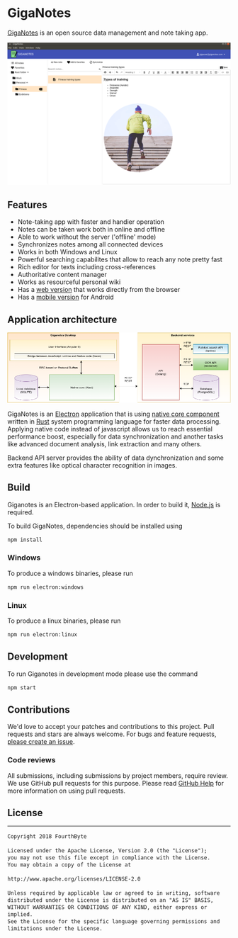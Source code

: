 # GigaNotes

[GigaNotes](https://giganotes.com) is an open source data management and note taking app.

![Giganotes](/docs/giganotes.png)

## Features

* Note-taking app with faster and handier operation
* Notes can be taken work both in online and offline
* Able to work without the server ('offline' mode)
* Synchronizes notes among all connected devices
* Works in both Windows and Linux 
* Powerful searching capabilites that allow to reach any note pretty fast
* Rich editor for texts including cross-references
* Authoritative content manager
* Works as resourceful personal wiki
* Has a [web version](https://web.giganotes.com) that works directly from the browser
* Has a [mobile version](https://play.google.com/store/apps/details?id=com.thetapad.app) for Android

## Application architecture

![Giganotes](/docs/giganotes-desktop-diagram.png)

GigaNotes is an [Electron](https://electronjs.com) application that is using [native core component](https://github.com/FourthByteLabs/giganotes-core) written in [Rust](https://www.rust-lang.org/) system programming language for faster data processing.
Applying native code instead of javascript allows us to reach essential performance boost, especially for data synchronization and another tasks like advanced document analysis, link extraction and many others.

Backend API server provides the ability of data dynchronization and some extra features like optical character recognition in images.

## Build

Giganotes is an Electron-based application. In order to build it, [Node.js](https://nodejs.org) is required.

To build GigaNotes, dependencies should be installed using

```bash
npm install
```

### Windows

To produce a windows binaries, please run

```bash
npm run electron:windows
```

### Linux

To produce a linux binaries, please run

```bash
npm run electron:linux
```

## Development 

To run Giganotes in development mode please use the command

```bash
npm start
```
## Contributions

We'd love to accept your patches and contributions to this project. Pull requests and stars are always welcome. For bugs and feature requests, [please create an issue](../../issues/new).

### Code reviews

All submissions, including submissions by project members, require review. We
use GitHub pull requests for this purpose. Please read
[GitHub Help](https://help.github.com/articles/about-pull-requests/) for more
information on using pull requests.

## License
-------

    Copyright 2018 FourthByte
    
    Licensed under the Apache License, Version 2.0 (the "License");
    you may not use this file except in compliance with the License.
    You may obtain a copy of the License at
    
    http://www.apache.org/licenses/LICENSE-2.0
    
    Unless required by applicable law or agreed to in writing, software
    distributed under the License is distributed on an "AS IS" BASIS,
    WITHOUT WARRANTIES OR CONDITIONS OF ANY KIND, either express or implied.
    See the License for the specific language governing permissions and
    limitations under the License.
